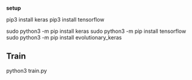 **setup**

pip3 install keras
pip3 install tensorflow

sudo python3 -m pip install keras
sudo python3 -m pip install tensorflow
sudo python3 -m pip install evolutionary_keras

## Train

python3 train.py  
